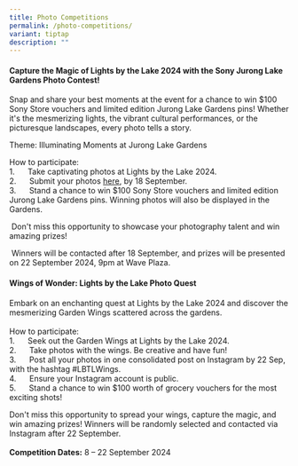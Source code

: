 ```yaml
---
title: Photo Competitions
permalink: /photo-competitions/
variant: tiptap
description: ""
---
```

<h4><strong>Capture the Magic of Lights by the Lake 2024 with the Sony Jurong Lake Gardens Photo Contest!</strong></h4>
<p>Snap and share your best moments at the event for a chance to win $100
Sony Store vouchers and limited edition Jurong Lake Gardens pins! Whether
it's the mesmerizing lights, the vibrant cultural performances, or the
picturesque landscapes, every photo tells a story.</p>
<p>Theme: Illuminating Moments at Jurong Lake Gardens</p>
<p>How to participate:
<br>1.&nbsp;&nbsp;&nbsp;&nbsp;&nbsp; Take captivating photos at Lights by
the Lake 2024.
<br>2.&nbsp;&nbsp;&nbsp;&nbsp;&nbsp; Submit your photos <a href="http://sdw.sony-asia.com/LBTL24" rel="noopener nofollow" target="_blank">here</a>,
by 18 September.
<br>3.&nbsp;&nbsp;&nbsp;&nbsp;&nbsp; Stand a chance to win $100 Sony Store
vouchers and limited edition Jurong Lake Gardens pins. Winning photos will
also be displayed in the Gardens.</p>
<p>&nbsp;Don't miss this opportunity to showcase your photography talent
and win amazing prizes!</p>
<p>&nbsp;Winners will be contacted after 18 September, and prizes will be
presented on 22 September 2024, 9pm at Wave Plaza.</p>
<p></p>
<h4><strong>Wings of Wonder: Lights by the Lake Photo Quest</strong></h4>
<p>Embark on an enchanting quest at Lights by the Lake 2024 and discover
the mesmerizing Garden Wings scattered across the gardens.
<br>
<br>How to participate:
<br>1.&nbsp;&nbsp;&nbsp;&nbsp;&nbsp; Seek out the Garden Wings at Lights by
the Lake 2024.
<br>2.&nbsp;&nbsp;&nbsp;&nbsp;&nbsp; Take photos with the wings. Be creative
and have fun!
<br>3.&nbsp;&nbsp;&nbsp;&nbsp;&nbsp; Post all your photos in one consolidated
post on Instagram by 22 Sep, with the hashtag #LBTLWings.
<br>4.&nbsp;&nbsp;&nbsp;&nbsp;&nbsp; Ensure your Instagram account is public.
<br>5.&nbsp;&nbsp;&nbsp;&nbsp;&nbsp; Stand a chance to win $100 worth of grocery
vouchers for the most exciting shots!</p>
<p>Don't miss this opportunity to spread your wings, capture the magic, and
win amazing prizes! Winners will be randomly selected and contacted via
Instagram after 22 September.
<br>
<br><strong>Competition Dates:</strong>&nbsp;8 – 22 September 2024</p>